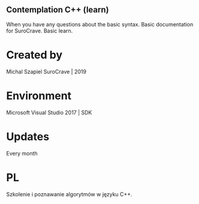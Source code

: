## Contemplation C++ (learn)
When you have any questions about the basic syntax. Basic documentation for SuroCrave. Basic learn.

# Created by
Michal Szapiel SuroCrave | 2019

# Environment
Microsoft Visual Studio 2017 | SDK 

# Updates
Every month

# PL
Szkolenie i poznawanie algorytmów w języku C++.
